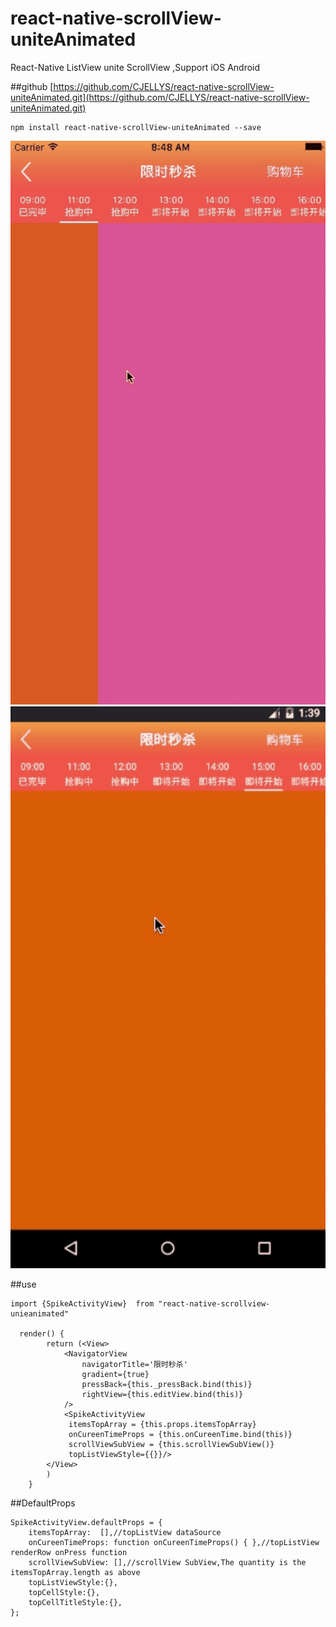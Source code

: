 # react-native-scrollView-uniteAnimated
React-Native ListView unite ScrollView ,Support iOS Android

##github
[https://github.com/CJELLYS/react-native-scrollView-uniteAnimated.git](https://github.com/CJELLYS/react-native-scrollView-uniteAnimated.git)

```
npm install react-native-scrollView-uniteAnimated --save

```

![image](https://github.com/CJELLYS/image/blob/master/ios.gif?raw=true)
![image](https://github.com/CJELLYS/image/blob/master/android.gif?raw=true)

##use
```
import {SpikeActivityView}  from "react-native-scrollview-unieanimated"

  render() {
        return (<View>
            <NavigatorView
                navigatorTitle='限时秒杀'
                gradient={true}
                pressBack={this._pressBack.bind(this)}
                rightView={this.editView.bind(this)}
            />
            <SpikeActivityView 
             itemsTopArray = {this.props.itemsTopArray} 
             onCureenTimeProps = {this.onCureenTime.bind(this)} 
             scrollViewSubView = {this.scrollViewSubView()} 
             topListViewStyle={{}}/>
        </View>
        )
    }
```
##DefaultProps
```
SpikeActivityView.defaultProps = {
    itemsTopArray:  [],//topListView dataSource
    onCureenTimeProps: function onCureenTimeProps() { },//topListView renderRow onPress function
    scrollViewSubView: [],//scrollView SubView,The quantity is the itemsTopArray.length as above
    topListViewStyle:{},
    topCellStyle:{},
    topCellTitleStyle:{},
};
```


